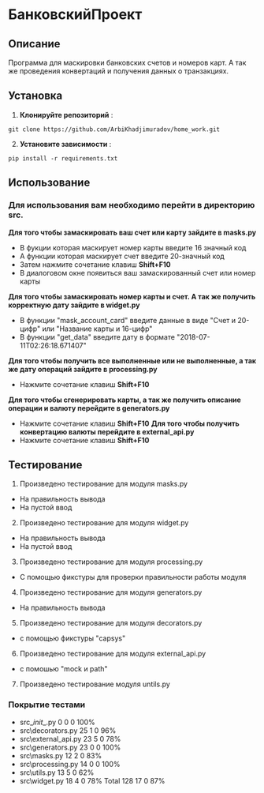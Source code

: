 # БанковскийПроект

## Описание
Программа для маскировки банковских счетов и номеров карт.
А так же проведения конвертаций и получения данных о транзакциях.

## Установка

1. **Клонируйте репозиторий** :
```
git clone https://github.com/ArbiKhadjimuradov/home_work.git
```

2. **Установите зависимости** :
```
pip install -r requirements.txt
```

## **Использование**
### Для использования вам необходимо перейти в директорию src.
**Для того чтобы замаскировать ваш счет или карту зайдите в masks.py** 
 - В фукции которая маскирует номер карты введите 16 значный код
 - А функции которая маскирует счет введите 20-значный код
 - Затем нажмите сочетание клавиш **Shift+F10**
 - В диалоговом окне появиться ваш замаскированный счет или номер карты

**Для того чтобы замаскировать номер карты и счет. А так же получить корректную дату зайдите в widget.py**
 - В функции "mask_account_card" введите данные в виде "Счет и 20-цифр" или "Название карты и 16-цифр"
 - В функции "get_data" введите дату в формате "2018-07-11T02:26:18.671407"

**Для того чтобы получить все выполненные или не выполненные, а так же дату операций зайдите в processing.py**
 - Нажмите сочетание клавиш **Shift+F10**

**Для того чтобы сгенерировать карты, а так же получить описание операции и валюту перейдите в generators.py**
 - Нажмите сочетание клавиш **Shift+F10**
**Для того чтобы получить конвертацию валюты перейдите в external_api.py**
 - Нажмите сочетание клавиш **Shift+F10**



## **Тестирование**
1. Произведено тестирование для модуля masks.py
 - На правильность вывода
 - На пустой ввод
2. Произведено тестирование для модуля widget.py
 - На правильность вывода
 - На пустой ввод
3. Произведено тестирование для модуля processing.py
 - С помощью фикстуры для проверки правильности работы модуля
4. Произведено тестирование для модуля generators.py
 - На правильность вывода
5. Произведено тестирование для модуля decorators.py 
 - с помощью фикстуры "capsys"
6. Произведено тестирование для модуля external_api.py
 - с помошью "mock и path"
7. Произведено тестирование модуля untils.py


### Покрытие тестами 
- src\__init__.py	0	0	0	100%
- src\decorators.py	25	1	0	96%
- src\external_api.py	23	5	0	78%
- src\generators.py	23	0	0	100%
- src\masks.py	12	2	0	83%
- src\processing.py	14	0	0	100%
- src\utils.py	13	5	0	62%
- src\widget.py	18	4	0	78%
Total	128	17	0	87%
